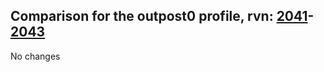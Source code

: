 ## Comparison for the outpost0 profile, rvn: [2041](https://github.com/PRO100KatYT/FortniteProfileRevisions/tree/main/profiles/outpost0/2041%20outpost0.json)-[2043](https://github.com/PRO100KatYT/FortniteProfileRevisions/tree/main/profiles/outpost0/2043%20outpost0.json)

No changes

